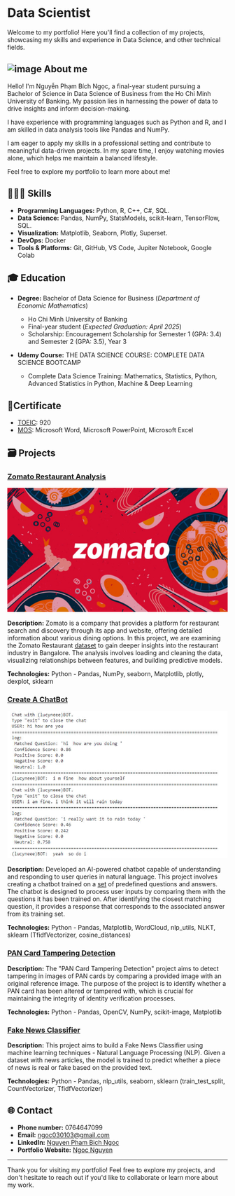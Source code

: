 # Data Scientist

Welcome to my portfolio! Here you'll find a collection of my projects, showcasing my skills and experience in Data Science, and other technical fields.

## ![image](https://github.com/user-attachments/assets/dc87d36f-5efe-433c-941b-7eb554ceb37e) About me
Hello! I'm Nguyễn Phạm Bích Ngọc, a final-year student pursuing a Bachelor of Science in Data Science of Business from the Ho Chi Minh University of Banking. My passion lies in harnessing the power of data to drive insights and inform decision-making.

I have experience with programming languages such as Python and R, and I am skilled in data analysis tools like Pandas and NumPy.

I am eager to apply my skills in a professional setting and contribute to meaningful data-driven projects. In my spare time, I enjoy watching movies alone, which helps me maintain a balanced lifestyle.

Feel free to explore my portfolio to learn more about me!

## 🧑🏻‍💻 Skills

- **Programming Languages:** Python, R, C++, C#, SQL.
- **Data Science:** Pandas, NumPy, StatsModels, scikit-learn, TensorFlow, SQL.
- **Visualization:** Matplotlib, Seaborn, Plotly, Superset.
- **DevOps:** Docker
- **Tools & Platforms:** Git, GitHub, VS Code, Jupiter Notebook, Google Colab

## 🎓 Education

- **Degree:** Bachelor of Data Science for Business (*Department of Economic Mathematics*) 
  - Ho Chi Minh University of Banking
  - Final-year student (*Expected Graduation: April 2025*)
  - Scholarship: Encouragement Scholarship for Semester 1 (GPA: 3.4) and Semester 2 (GPA: 3.5), Year 3

- **Udemy Course:** THE DATA SCIENCE COURSE: COMPLETE DATA SCIENCE BOOTCAMP
  - Complete Data Science Training: Mathematics, Statistics, Python, Advanced Statistics in Python, Machine & Deep Learning

## 📜Certificate
- [TOEIC](https://github.com/lucyneee/ex_porfolio/blob/main/assets/img/Toeic.jpg): 920
- [MOS](https://github.com/lucyneee/ex_porfolio/tree/main/assets/img/mos): Microsoft Word, Microsoft PowerPoint, Microsoft Excel

## 🗃️ Projects

### [Zomato Restaurant Analysis](https://github.com/lucyneee/Zomato-Restaurant-Analysis)

![Zomato Restaurant](assets/img/1698049546840.jpg)

**Description:** Zomato is a company that provides a platform for restaurant search and discovery through its app and website, offering detailed information about various dining options. In this project, we are examining the Zomato Restaurant [dataset](https://www.kaggle.com/datasets/himanshupoddar/zomato-bangalore-restaurants) to gain deeper insights into the restaurant industry in Bangalore. The analysis involves loading and cleaning the data, visualizing relationships between features, and building predictive models.

**Technologies:** Python - Pandas, NumPy, seaborn, Matplotlib, plotly, dexplot, sklearn

### [Create A ChatBot](https://github.com/lucyneee/Create-A-ChatBot/tree/main)

![ChatBot](assets/img/z5901299678159_7403e0cafaeb6385c85b90f1c40d8276.jpg)

**Description:** Developed an AI-powered chatbot capable of understanding and responding to user queries in natural language. This project involves creating a chatbot trained on a [set](https://gist.github.com/fahreziadh/a1ba19c2016fd18b33cf7bca7df42800) of predefined questions and answers. The chatbot is designed to process user inputs by comparing them with the questions it has been trained on. After identifying the closest matching question, it provides a response that corresponds to the associated answer from its training set.

**Technologies:** Python - Pandas, Matplotlib, WordCloud, nlp_utils, NLKT, sklearn (TfidfVectorizer, cosine_distances)

###  [PAN Card Tampering Detection](https://github.com/lucyneee/pan-card-tempering/blob/main/PAN_Card_Tampering_Detection_.ipynb)
**Description:** The "PAN Card Tampering Detection" project aims to detect tampering in images of PAN cards by comparing a provided image with an original reference image. The purpose of the project is to identify whether a PAN card has been altered or tampered with, which is crucial for maintaining the integrity of identity verification processes.

**Technologies:** Python - Pandas, OpenCV, NumPy, scikit-image, Matplotlib

### [Fake News Classifier](https://github.com/lucyneee/Fake-News-Classifier/blob/main/Fake_News_Classifier.ipynb)
**Description:** This project aims to build a Fake News Classifier using machine learning techniques -  Natural Language Processing (NLP). Given a dataset with news articles, the model is trained to predict whether a piece of news is real or fake based on the provided text.

**Technologies:** Python - Pandas, nlp_utils, seaborn, sklearn (train_test_split, CountVectorizer, TfidfVectorizer)


## 🌐 Contact

- **Phone number:** 0764647099
- **Email:** ngoc030103@gmail.com
- **LinkedIn:** [Nguyen Pham Bich Ngoc](www.linkedin.com/in/nguyen-pham-bich-ngoc-lucyneee)
- **Portfolio Website:** [Ngoc Nguyen]([(https://lucyneee.github.io/portfolio/)])

---

Thank you for visiting my portfolio! Feel free to explore my projects, and don't hesitate to reach out if you'd like to collaborate or learn more about my work.
